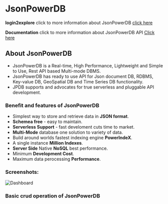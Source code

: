 # JsonPowerDB

**login2explore** click to more information about JsonPowerDB  [click here](http://login2explore.com)

**Documentation** click to more information about JsonPowerDB API [Click here](http://login2explore.com/jpdb/docs.html)

## About JsonPowerDB

* JsonPowerDB is a Real-time, High Performance, Lightweight and Simple to Use, Rest API based Multi-mode DBMS.
* JsonPowerDB has ready to use API for Json document DB, RDBMS, Key-value DB, GeoSpatial DB and Time Series DB functionality.
* JPDB supports and advocates for true serverless and pluggable API development.

### Benefit and features of JsonPowerDB

  - Simplest way to store and retrieve data in **JSON format**.
  - **Schemea free** - easy to maintain. 
  - **Serverless Support** - fast develoment cuts time to market.
  - **Multi-Mode** database one solution to variety of data.
  - Build around worlds fastest indexing engine **PowerIndeX**.
  - A single instance **Million Indexes**.
  - **Server Side** Native **NoSQL** best performance.
  - Minimum **Development Cost**.
  - Maximum data perocessing **Performance**.

### Screenshots:

![Dashboard](https://github.com/manishmk9/blob/JPDB_CRUD/JPDB_CRUD/assets/Dashboard.JPG)

### Basic crud operation of JsonPowerDB 
